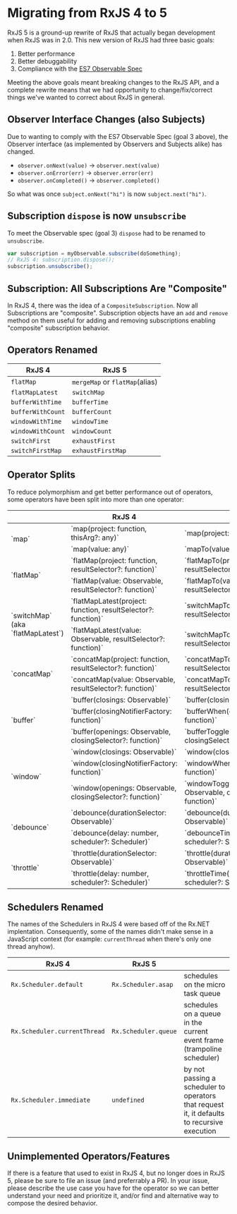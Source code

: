 # Migrating from RxJS 4 to 5

RxJS 5 is a ground-up rewrite of RxJS that actually began development when RxJS was in 2.0. This new version of RxJS had
three basic goals:

1. Better performance
2. Better debuggability
3. Compliance with the [ES7 Observable Spec](https://github.com/zenparsing/es-observable)

Meeting the above goals meant breaking changes to the RxJS API, and a complete rewrite means that we had opportunity
to change/fix/correct things we've wanted to correct about RxJS in general.

## Observer Interface Changes (also Subjects)

Due to wanting to comply with the ES7 Observable Spec (goal 3 above), the Observer interface (as implemented by
Observers and Subjects alike) has changed.

- `observer.onNext(value)` -> `observer.next(value)`
- `observer.onError(err)` -> `observer.error(err)`
- `observer.onCompleted()` -> `observer.completed()`

So what was once `subject.onNext("hi")` is now `subject.next("hi")`.

## Subscription `dispose` is now `unsubscribe`

To meet the Observable spec (goal 3) `dispose` had to be renamed to `unsubscribe`.

```js
var subscription = myObservable.subscribe(doSomething);
// RxJS 4: subscription.dispose();
subscription.unsubscribe();
```


## Subscription: All Subscriptions Are "Composite"

In RxJS 4, there was the idea of a `CompositeSubscription`. Now all Subscriptions are "composite".
Subscription objects have an `add` and `remove` method on them useful for adding and removing subscriptions
enabling "composite" subscription behavior.



## Operators Renamed

|RxJS 4|RxJS 5|
|---|---|
|`flatMap`|`mergeMap` or `flatMap`(alias)|
|`flatMapLatest`|`switchMap`|
|`bufferWithTime`|`bufferTime`|
|`bufferWithCount`|`bufferCount`|
|`windowWithTime`|`windowTime`|
|`windowWithCount`|`windowCount`|
|`switchFirst`|`exhaustFirst`|
|`switchFirstMap`|`exhaustFirstMap`|

## Operator Splits

To reduce polymorphism and get better performance out of operators, some operators have been split into more than one operator:

<table>
  <thead>
    <tr>
      <th></th>
      <th>RxJS 4</th>
      <th>RxJS 5</th>
    </tr>
  </thead>
  <tbody>
    <tr>
      <td rowspan="2">`map`</td>
      <td>`map(project: function, thisArg?: any)`</td>
      <td>`map(project: function, thisArg?: any)`</td>
    </tr>
    <tr>
      <td>`map(value: any)`</td>
      <td>`mapTo(value: any)`</td>
    </tr>
    <tr>
      <td rowspan="2">`flatMap`</td>
      <td>`flatMap(project: function, resultSelector?: function)`</td>
      <td>`flatMapTo(project: function, resultSelector?: function)`</td>
    </tr>
    <tr>
      <td>`flatMap(value: Observable, resultSelector?: function)`</td>
      <td>`flatMapTo(value: Observable, resultSelector?: function)`</td>
    </tr>
    <tr>
      <td rowspan="2">`switchMap` (aka `flatMapLatest`)</td>
      <td>`flatMapLatest(project: function, resultSelector?: function)`</td>
      <td>`switchMapTo(project: function, resultSelector?: function)`</td>
    </tr>
    <tr>
      <td>`flatMapLatest(value: Observable, resultSelector?: function)`</td>
      <td>`switchMapTo(value: Observable, resultSelector?: function)`</td>
    </tr>
    <tr>
      <td rowspan="2">`concatMap`</td>
      <td>`concatMap(project: function, resultSelector?: function)`</td>
      <td>`concatMapTo(project: function, resultSelector?: function)`</td>
    </tr>
    <tr>
      <td>`concatMap(value: Observable, resultSelector?: function)`</td>
      <td>`concatMapTo(value: Observable, resultSelector?: function)`</td>
    </tr>
    <tr>
      <td rowspan="3">`buffer`</td>
      <td>`buffer(closings: Observable)`</td>
      <td>`buffer(closings: Observable)`</td>
    </tr>
    <tr>
      <td>`buffer(closingNotifierFactory: function)`</td>
      <td>`bufferWhen(closingNotifierFactory: function)`</td>
    </tr>
    <tr>
      <td>`buffer(openings: Observable, closingSelector?: function)`</td>
      <td>`bufferToggle(openings: Observable, closingSelector?: function)`</td>
    </tr>
    <tr>
      <td rowspan="3">`window`</td>
      <td>`window(closings: Observable)`</td>
      <td>`window(closings: Observable)`</td>
    </tr>
    <tr>
      <td>`window(closingNotifierFactory: function)`</td>
      <td>`windowWhen(closingNotifierFactory: function)`</td>
    </tr>
    <tr>
      <td>`window(openings: Observable, closingSelector?: function)`</td>
      <td>`windowToggle(openings: Observable, closingSelector?: function)`</td>
    </tr>
    <tr>
      <td rowspan="2">`debounce`</td>
      <td>`debounce(durationSelector: Observable)`</td>
      <td>`debounce(durationSelector: Observable)`</td>
    </tr>
    <tr>
      <td>`debounce(delay: number, scheduler?: Scheduler)`</td>
      <td>`debounceTime(delay: number, scheduler?: Scheduler)`</td>
    </tr>
    <tr>
      <td rowspan="2">`throttle`</td>
      <td>`throttle(durationSelector: Observable)`</td>
      <td>`throttle(durationSelector: Observable)`</td>
    </tr>
    <tr>
      <td>`throttle(delay: number, scheduler?: Scheduler)`</td>
      <td>`throttleTime(delay: number, scheduler?: Scheduler)`</td>
    </tr>
  </tbody>
</table>


## Schedulers Renamed

The names of the Schedulers in RxJS 4 were based off of the Rx.NET implentation. Consequently, some of the names
didn't make sense in a JavaScript context (for example: `currentThread` when there's only one thread anyhow).

|RxJS 4|RxJS 5||
|------|------|---|
|`Rx.Scheduler.default`|`Rx.Scheduler.asap`|schedules on the micro task queue|
|`Rx.Scheduler.currentThread`|`Rx.Scheduler.queue`|schedules on a queue in the current event frame (trampoline scheduler)|
|`Rx.Scheduler.immediate`|`undefined`|by not passing a scheduler to operators that request it, it defaults to recursive execution|


## Unimplemented Operators/Features

If there is a feature that used to exist in RxJS 4, but no longer does in RxJS 5, please be sure to file an issue (and preferrably a PR).
In your issue, please describe the use case you have for the operator so we can better understand your need and prioritize it, and/or find
and alternative way to compose the desired behavior.